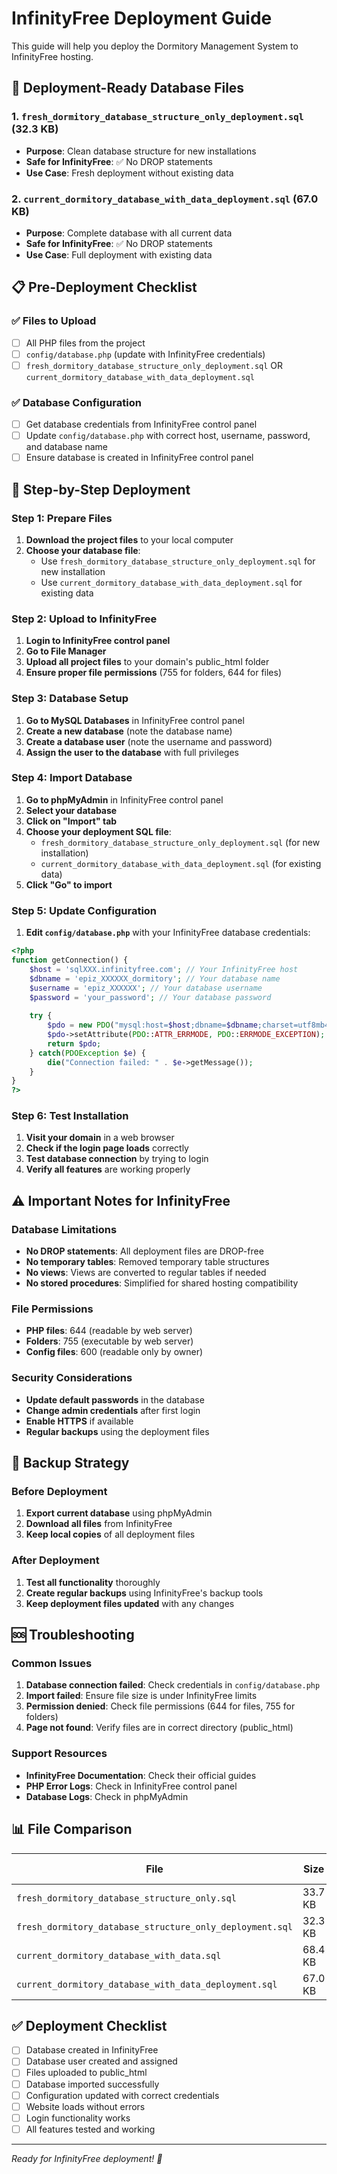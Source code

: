 # InfinityFree Deployment Guide

This guide will help you deploy the Dormitory Management System to InfinityFree hosting.

## 🚀 Deployment-Ready Database Files

### 1. `fresh_dormitory_database_structure_only_deployment.sql` (32.3 KB)
- **Purpose**: Clean database structure for new installations
- **Safe for InfinityFree**: ✅ No DROP statements
- **Use Case**: Fresh deployment without existing data

### 2. `current_dormitory_database_with_data_deployment.sql` (67.0 KB)
- **Purpose**: Complete database with all current data
- **Safe for InfinityFree**: ✅ No DROP statements
- **Use Case**: Full deployment with existing data

## 📋 Pre-Deployment Checklist

### ✅ Files to Upload
- [ ] All PHP files from the project
- [ ] `config/database.php` (update with InfinityFree credentials)
- [ ] `fresh_dormitory_database_structure_only_deployment.sql` OR `current_dormitory_database_with_data_deployment.sql`

### ✅ Database Configuration
- [ ] Get database credentials from InfinityFree control panel
- [ ] Update `config/database.php` with correct host, username, password, and database name
- [ ] Ensure database is created in InfinityFree control panel

## 🔧 Step-by-Step Deployment

### Step 1: Prepare Files
1. **Download the project files** to your local computer
2. **Choose your database file**:
   - Use `fresh_dormitory_database_structure_only_deployment.sql` for new installation
   - Use `current_dormitory_database_with_data_deployment.sql` for existing data

### Step 2: Upload to InfinityFree
1. **Login to InfinityFree control panel**
2. **Go to File Manager**
3. **Upload all project files** to your domain's public_html folder
4. **Ensure proper file permissions** (755 for folders, 644 for files)

### Step 3: Database Setup
1. **Go to MySQL Databases** in InfinityFree control panel
2. **Create a new database** (note the database name)
3. **Create a database user** (note the username and password)
4. **Assign the user to the database** with full privileges

### Step 4: Import Database
1. **Go to phpMyAdmin** in InfinityFree control panel
2. **Select your database**
3. **Click on "Import" tab**
4. **Choose your deployment SQL file**:
   - `fresh_dormitory_database_structure_only_deployment.sql` (for new installation)
   - `current_dormitory_database_with_data_deployment.sql` (for existing data)
5. **Click "Go" to import**

### Step 5: Update Configuration
1. **Edit `config/database.php`** with your InfinityFree database credentials:
```php
<?php
function getConnection() {
    $host = 'sqlXXX.infinityfree.com'; // Your InfinityFree host
    $dbname = 'epiz_XXXXXX_dormitory'; // Your database name
    $username = 'epiz_XXXXXX'; // Your database username
    $password = 'your_password'; // Your database password
    
    try {
        $pdo = new PDO("mysql:host=$host;dbname=$dbname;charset=utf8mb4", $username, $password);
        $pdo->setAttribute(PDO::ATTR_ERRMODE, PDO::ERRMODE_EXCEPTION);
        return $pdo;
    } catch(PDOException $e) {
        die("Connection failed: " . $e->getMessage());
    }
}
?>
```

### Step 6: Test Installation
1. **Visit your domain** in a web browser
2. **Check if the login page loads** correctly
3. **Test database connection** by trying to login
4. **Verify all features** are working properly

## ⚠️ Important Notes for InfinityFree

### Database Limitations
- **No DROP statements**: All deployment files are DROP-free
- **No temporary tables**: Removed temporary table structures
- **No views**: Views are converted to regular tables if needed
- **No stored procedures**: Simplified for shared hosting compatibility

### File Permissions
- **PHP files**: 644 (readable by web server)
- **Folders**: 755 (executable by web server)
- **Config files**: 600 (readable only by owner)

### Security Considerations
- **Update default passwords** in the database
- **Change admin credentials** after first login
- **Enable HTTPS** if available
- **Regular backups** using the deployment files

## 🔄 Backup Strategy

### Before Deployment
1. **Export current database** using phpMyAdmin
2. **Download all files** from InfinityFree
3. **Keep local copies** of all deployment files

### After Deployment
1. **Test all functionality** thoroughly
2. **Create regular backups** using InfinityFree's backup tools
3. **Keep deployment files updated** with any changes

## 🆘 Troubleshooting

### Common Issues
1. **Database connection failed**: Check credentials in `config/database.php`
2. **Import failed**: Ensure file size is under InfinityFree limits
3. **Permission denied**: Check file permissions (644 for files, 755 for folders)
4. **Page not found**: Verify files are in correct directory (public_html)

### Support Resources
- **InfinityFree Documentation**: Check their official guides
- **PHP Error Logs**: Check in InfinityFree control panel
- **Database Logs**: Check in phpMyAdmin

## 📊 File Comparison

| File | Size | DROP Statements | Use Case |
|------|------|----------------|----------|
| `fresh_dormitory_database_structure_only.sql` | 33.7 KB | ❌ Has DROP | Local development |
| `fresh_dormitory_database_structure_only_deployment.sql` | 32.3 KB | ✅ No DROP | InfinityFree deployment |
| `current_dormitory_database_with_data.sql` | 68.4 KB | ❌ Has DROP | Local backup |
| `current_dormitory_database_with_data_deployment.sql` | 67.0 KB | ✅ No DROP | InfinityFree with data |

## ✅ Deployment Checklist

- [ ] Database created in InfinityFree
- [ ] Database user created and assigned
- [ ] Files uploaded to public_html
- [ ] Database imported successfully
- [ ] Configuration updated with correct credentials
- [ ] Website loads without errors
- [ ] Login functionality works
- [ ] All features tested and working

---
*Ready for InfinityFree deployment! 🚀*
